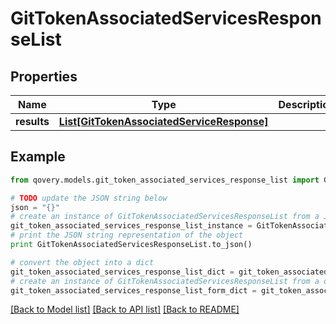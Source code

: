 # GitTokenAssociatedServicesResponseList


## Properties

Name | Type | Description | Notes
------------ | ------------- | ------------- | -------------
**results** | [**List[GitTokenAssociatedServiceResponse]**](GitTokenAssociatedServiceResponse.md) |  | [optional] 

## Example

```python
from qovery.models.git_token_associated_services_response_list import GitTokenAssociatedServicesResponseList

# TODO update the JSON string below
json = "{}"
# create an instance of GitTokenAssociatedServicesResponseList from a JSON string
git_token_associated_services_response_list_instance = GitTokenAssociatedServicesResponseList.from_json(json)
# print the JSON string representation of the object
print GitTokenAssociatedServicesResponseList.to_json()

# convert the object into a dict
git_token_associated_services_response_list_dict = git_token_associated_services_response_list_instance.to_dict()
# create an instance of GitTokenAssociatedServicesResponseList from a dict
git_token_associated_services_response_list_form_dict = git_token_associated_services_response_list.from_dict(git_token_associated_services_response_list_dict)
```
[[Back to Model list]](../README.md#documentation-for-models) [[Back to API list]](../README.md#documentation-for-api-endpoints) [[Back to README]](../README.md)


